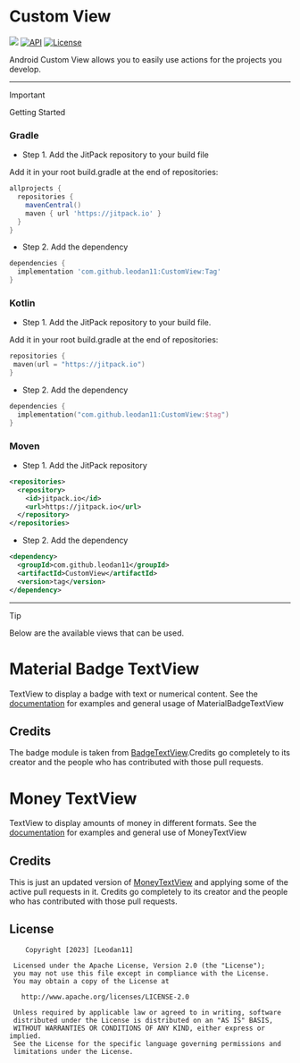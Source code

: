 # Custom View

[![](https://jitpack.io/v/leodan11/CustomView.svg)](https://jitpack.io/#leodan11/CustomView)
[![API](https://img.shields.io/badge/API-21%2B-brightgreen.svg?style=flat)](https://android-arsenal.com/api?level=21)
[![License](https://img.shields.io/badge/License-Apache%202.0-blue.svg)](https://opensource.org/licenses/Apache-2.0)

Android Custom View allows you to easily use actions for the projects you develop.

---

> [!IMPORTANT]
> Getting Started

### Gradle

- Step 1. Add the JitPack repository to your build file

Add it in your root build.gradle at the end of repositories:

```gradle
allprojects {
  repositories {
    mavenCentral()
    maven { url 'https://jitpack.io' }
  }
}
```

- Step 2. Add the dependency

```gradle
dependencies {
  implementation 'com.github.leodan11:CustomView:Tag'
}
```

### Kotlin

- Step 1. Add the JitPack repository to your build file.

Add it in your root build.gradle at the end of repositories:

 ```kotlin
repositories {
  maven(url = "https://jitpack.io")
}
```

- Step 2. Add the dependency

```kotlin
dependencies {
  implementation("com.github.leodan11:CustomView:$tag")
}
```
  
### Moven

- Step 1. Add the JitPack repository

```xml
<repositories>
  <repository>
    <id>jitpack.io</id>
    <url>https://jitpack.io</url>
  </repository>
</repositories>
```
    
- Step 2. Add the dependency

```xml
<dependency>
  <groupId>com.github.leodan11</groupId>
  <artifactId>CustomView</artifactId>
  <version>tag</version>
</dependency>
```

---

> [!TIP]
> Below are the available views that can be used.

# Material Badge TextView

TextView to display a badge with text or numerical content. See the [documentation](https://github.com/leodan11/CustomView/wiki/Material-Badge-TextView) for examples and general usage of MaterialBadgeTextView

## Credits
The badge module is taken from [BadgeTextView](https://github.com/SmartToolFactory/BadgeTextView).Credits go completely to its creator and the people who has contributed with those pull requests.

# Money TextView

TextView to display amounts of money in different formats. See the [documentation](https://github.com/leodan11/CustomView/wiki/Money-TextView) for examples and general use of MoneyTextView

## Credits

This is just an updated version of [MoneyTextView](https://github.com/fabiomsr/MoneyTextView) and applying some of the active pull requests in it. Credits go completely to its creator and the people who has contributed with those pull requests.

License
-------

        Copyright [2023] [Leodan11]

     Licensed under the Apache License, Version 2.0 (the "License");
     you may not use this file except in compliance with the License.
     You may obtain a copy of the License at

       http://www.apache.org/licenses/LICENSE-2.0

     Unless required by applicable law or agreed to in writing, software
     distributed under the License is distributed on an "AS IS" BASIS,
     WITHOUT WARRANTIES OR CONDITIONS OF ANY KIND, either express or implied.
     See the License for the specific language governing permissions and
     limitations under the License.
